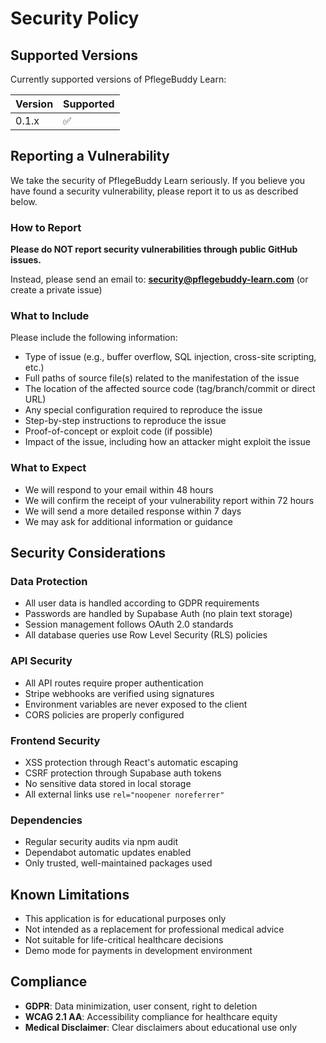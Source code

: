 # Security Policy

## Supported Versions

Currently supported versions of PflegeBuddy Learn:

| Version | Supported          |
| ------- | ------------------ |
| 0.1.x   | :white_check_mark: |

## Reporting a Vulnerability

We take the security of PflegeBuddy Learn seriously. If you believe you have found a security vulnerability, please report it to us as described below.

### How to Report

**Please do NOT report security vulnerabilities through public GitHub issues.**

Instead, please send an email to: **security@pflegebuddy-learn.com** (or create a private issue)

### What to Include

Please include the following information:
- Type of issue (e.g., buffer overflow, SQL injection, cross-site scripting, etc.)
- Full paths of source file(s) related to the manifestation of the issue
- The location of the affected source code (tag/branch/commit or direct URL)
- Any special configuration required to reproduce the issue
- Step-by-step instructions to reproduce the issue
- Proof-of-concept or exploit code (if possible)
- Impact of the issue, including how an attacker might exploit the issue

### What to Expect

- We will respond to your email within 48 hours
- We will confirm the receipt of your vulnerability report within 72 hours
- We will send a more detailed response within 7 days
- We may ask for additional information or guidance

## Security Considerations

### Data Protection
- All user data is handled according to GDPR requirements
- Passwords are handled by Supabase Auth (no plain text storage)
- Session management follows OAuth 2.0 standards
- All database queries use Row Level Security (RLS) policies

### API Security
- All API routes require proper authentication
- Stripe webhooks are verified using signatures
- Environment variables are never exposed to the client
- CORS policies are properly configured

### Frontend Security
- XSS protection through React's automatic escaping
- CSRF protection through Supabase auth tokens
- No sensitive data stored in local storage
- All external links use `rel="noopener noreferrer"`

### Dependencies
- Regular security audits via npm audit
- Dependabot automatic updates enabled
- Only trusted, well-maintained packages used

## Known Limitations

- This application is for educational purposes only
- Not intended as a replacement for professional medical advice
- Not suitable for life-critical healthcare decisions
- Demo mode for payments in development environment

## Compliance

- **GDPR**: Data minimization, user consent, right to deletion
- **WCAG 2.1 AA**: Accessibility compliance for healthcare equity
- **Medical Disclaimer**: Clear disclaimers about educational use only
